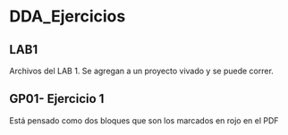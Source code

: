 # DDA_Ejercicios

## LAB1
Archivos del LAB 1. Se agregan a un proyecto vivado y se puede correr.

## GP01- Ejercicio 1
Está pensado como dos bloques que son los marcados en rojo en el PDF


